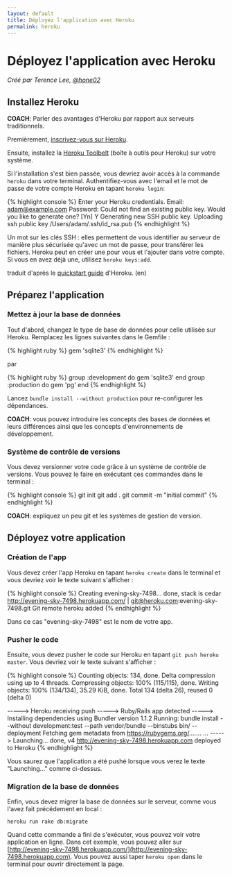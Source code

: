 ```yaml
---
layout: default
title: Déployez l'application avec Heroku
permalink: heroku
---
```


# Déployez l'application avec Heroku

*Créé par Terence Lee, [@hone02](https://twitter.com/hone02)*

## Installez Heroku

__COACH__: Parler des avantages d'Heroku par rapport aux serveurs traditionnels.

Premièrement, [inscrivez-vous sur Heroku](https://api.heroku.com/signup/).

Ensuite, installez la [Heroku Toolbelt](https://toolbelt.heroku.com/) (boîte à outils pour Heroku) sur votre système.

Si l'installation s'est bien passée, vous devriez avoir accès à la commande `heroku` dans votre terminal. Authentifiez-vous avec l'email et le mot de passe de votre compte Heroku en tapant `heroku login`:

{% highlight console %}
Enter your Heroku credentials.
Email: adam@example.com
Password: 
Could not find an existing public key.
Would you like to generate one? [Yn] Y
Generating new SSH public key.
Uploading ssh public key /Users/adam/.ssh/id_rsa.pub
{% endhighlight %}

Un mot sur les clés SSH : elles permettent de vous identifier au serveur de manière plus sécurisée qu'avec un mot de passe, pour transférer les fichiers. Heroku peut en créer une pour vous et l'ajouter dans votre compte. Si vous en avez déjà une, utilisez `heroku keys:add`.

<p class="muted">traduit d'après le <a href="https://devcenter.heroku.com/articles/quickstart">quickstart guide</a> d'Heroku. (en)</p>

## Préparez l'application

### Mettez à jour la base de données

Tout d'abord, changez le type de base de données pour celle utilisée sur Heroku.  Remplacez les lignes suivantes dans le Gemfile :

{% highlight ruby %}
gem 'sqlite3'
{% endhighlight %}

par

{% highlight ruby %}
group :development do
  gem 'sqlite3'
end
group :production do
  gem 'pg'
end
{% endhighlight %}

Lancez `bundle install --without production` pour re-configurer les dépendances.

__COACH__: vous pouvez introduire les concepts des bases de données et leurs différences ainsi que les concepts d'environnements de développement.

### Système de contrôle de versions

Vous devez versionner votre code grâce à un système de contrôle de versions. Vous pouvez le faire en exécutant ces commandes dans le terminal :

{% highlight console %}
git init
git add .
git commit -m "initial commit"
{% endhighlight %}

__COACH__: expliquez un peu git et les systèmes de gestion de version.

## Déployez votre application

### Création de l'app

Vous devez créer l'app Heroku en tapant `heroku create` dans le terminal et vous devriez voir le texte suivant s'afficher :


{% highlight console %}
Creating evening-sky-7498... done, stack is cedar
http://evening-sky-7498.herokuapp.com/ | git@heroku.com:evening-sky-7498.git
Git remote heroku added
{% endhighlight %}

Dans ce cas  "evening-sky-7498" est le nom de votre app.

### Pusher le code

Ensuite, vous devez pusher le code sur Heroku en tapant `git push heroku master`. Vous devriez voir le texte suivant s'afficher :

{% highlight console %}
Counting objects: 134, done.
Delta compression using up to 4 threads.
Compressing objects: 100% (115/115), done.
Writing objects: 100% (134/134), 35.29 KiB, done.
Total 134 (delta 26), reused 0 (delta 0)

-----> Heroku receiving push
-----> Ruby/Rails app detected
-----> Installing dependencies using Bundler version 1.1.2
       Running: bundle install --without development:test --path vendor/bundle --binstubs bin/ --deployment
       Fetching gem metadata from https://rubygems.org/.......
...
-----> Launching... done, v4
       http://evening-sky-7498.herokuapp.com deployed to Heroku
{% endhighlight %}

Vous saurez que l'application a été pushé lorsque vous verez le texte "Launching..." comme ci-dessus.

### Migration de la base de données

Enfin, vous devez migrer la base de données sur le serveur, comme vous l'avez fait précédement en local :

`heroku run rake db:migrate`

Quand cette commande a fini de s'exécuter, vous pouvez voir votre application en ligne. Dans cet exemple, vous pouvez aller sur [http://evening-sky-7498.herokuapp.com/](http://evening-sky-7498.herokuapp.com). Vous pouvez aussi taper `heroku open` dans le terminal pour ouvrir directement la page.

